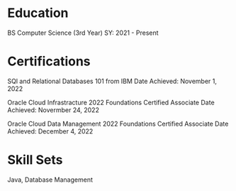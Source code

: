 # Education
BS Computer Science (3rd Year)
SY: 2021 - Present

# Certifications
SQl and Relational Databases 101 from IBM
Date Achieved: November 1, 2022

Oracle Cloud Infrastracture 2022 Foundations Certified Associate
Date Achieved: Novermber 24, 2022

Oracle Cloud Data Management 2022 Foundations Certified Associate
Date Achieved: December 4, 2022

# Skill Sets
Java, Database Management

